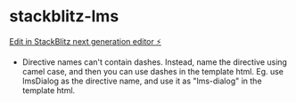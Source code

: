 # stackblitz-lms

[Edit in StackBlitz next generation editor ⚡️](https://stackblitz.com/~/github.com/hellznrg/stackblitz-lms)

- Directive names can't contain dashes. Instead, name the directive using camel case, and then you can use dashes in the template html. Eg. use lmsDialog as the directive name, and use it as "lms-dialog" in the template html.
